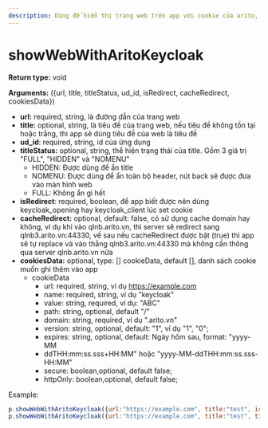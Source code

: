 ```yaml
---
description: Dùng để hiển thị trang web trên app với cookie của arito, phiên bản >= 1.3.8
---
```


# showWebWithAritoKeycloak

**Return type:** void

**Arguments:** ({url, title, titleStatus, ud\_id, isRedirect, cacheRedirect, cookiesData})

* **url:** required, string, là đường dẫn của trang web
* **title:** optional, string, là tiêu đề của trang web, nếu tiêu đề không tồn tại hoặc trắng, thì app sẽ dùng tiêu đề của web là tiêu đề&#x20;
* **ud\_id**: required, string, id của ứng dụng
* **titleStatus:** optional, string, thể hiện trạng thái của title. Gồm 3 giá trị "FULL", "HIDDEN" và "NOMENU"
  * HIDDEN: Được dùng để ẩn title
  * NOMENU: Được dùng để ẩn toàn bộ header, nút back sẽ được đưa vào màn hình web&#x20;
  * FULL: Không ẩn gì hết&#x20;
* **isRedirect**: required, boolean, để app biết được nên dùng keycloak\_opening hay keycloak\_client lúc set cookie
* **cacheRedirect:** optional, default: false, có sử dụng cache domain hay không, ví dụ khi vào qlnb.arito.vn, thì server sẽ redirect sang qlnb3.arito.vn:44330, về sau nếu cacheRedirect được bật (true) thì app sẽ tự replace và vào thẳng qlnb3.arito.vn:44330 mà không cần thông qua server qlnb.arito.vn nữa
* **cookiesData:** optional, type: \[] cookieData, default \[], danh sách cookie muốn ghi thêm vào app
  * cookieData
    * &#x20;url: required, string, ví dụ https://example.com
    * name: required, string, ví dụ "keycloak"
    * value: string, required, ví dụ: "ABC"
    * path: string, optional, default "/"
    * domain: string, required, ví dụ ".arito.vn"
    * version: string, optional, default: "1", ví dụ "1", "0";
    * expires: string, optional, default: Ngày hôm sau, format: "yyyy-MM
    * ddTHH:mm:ss.sss+HH:MM" hoặc "yyyy-MM-ddTHH:mm:ss.sss-HH:MM"
    * secure: boolean,optional, default false;
    * httpOnly: boolean,optional, default false;

Example:

```javascript
p.showWebWithAritoKeycloak({url:"https://example.com", title:"test", isRedirect:false})
p.showWebWithAritoKeycloak({url:"https://example.com", title:"test", titleStatus:"NOMENU", ud_id: "3652",isRedirect: true}) 
```
